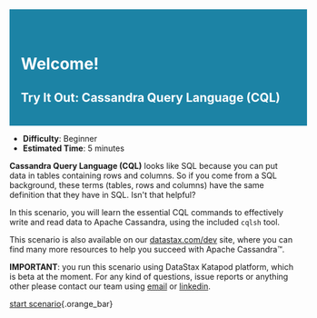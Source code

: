 <div style="width:100%; padding: 40px 0 20px 20px; background-color: rgb(28, 131, 165); color: white;">

# Welcome!

## Try It Out: Cassandra Query Language (CQL)

</div>

* **Difficulty**: Beginner 
* **Estimated Time**: 5 minutes

**Cassandra Query Language (CQL)** looks like SQL because you can put data in tables containing rows and columns. So if you come from a SQL background, these terms (tables, rows and columns) have the same definition that they have in SQL. Isn't that helpful?

In this scenario, you will learn the essential CQL commands to effectively write and read data to Apache Cassandra, using the included `cqlsh` tool.

This scenario is also available on our [datastax.com/dev](https://datastax.com/dev) site, where you can find many more resources to help you succeed with Apache Cassandra™.

**IMPORTANT**: you run this scenario using DataStax Katapod platform, which is beta at the moment. For any kind of questions, issue reports or anything other please contact our team using [email](mailto:aleksandr.volochnev@datastax.com) or [linkedin](https://dtsx.io/aleks).

[start scenario](command:katapod.loadPage?step2){.orange_bar}
